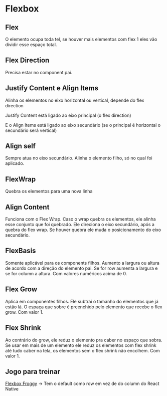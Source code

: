 # Flexbox

## Flex

O elemento ocupa toda tel, se houver mais elementos com flex 1 eles vão dividir esse espaço total.

## Flex Direction

Precisa estar no component pai.

## Justify Content e Align Items

Alinha os elementos no eixo horizontal ou vertical, depende do flex direction

Justify Content está ligado ao eixo principal (o flex direction)

E o Align Items  está ligado ao eixo secundário (se o principal é horizontal o secundário será vertical)

## Align self

Sempre atua no eixo secundário. Alinha o elemento filho, só no qual foi aplicado.

## FlexWrap

Quebra os elementos para uma nova linha

## Align Content

Funciona com o Flex Wrap. Caso o wrap quebra os elementos, ele alinha esse conjunto que foi quebrado.
Ele direciona o eixo secundário, após a quebra do flex wrap. Se houver quebra ele muda o posicionamento do eixo secundário.

## FlexBasis

Somente aplicável para os components filhos. Aumento a largura ou altura de acordo com a direção do elemento pai. Se for row aumenta a largura e se for column a altura. Com valores numéricos acima de 0.

## Flex Grow

Aplica em componentes filhos. Ele subtrai o tamanho do elementos que já estão lá. O espaça que sobre é preenchido pelo elemento que recebe o flex grow. Com valor 1.

## Flex Shrink

Ao contrário do grow, ele reduz o elemento pra caber no espaço que sobra. Se usar em mais de um elemento ele reduz os elementos com flex shrink até tudo caber na tela, os elementos sem o flex shrink não encolhem. Com valor 1.

## Jogo para treinar

[Flexbox Froggy](https://flexboxfroggy.com/) -> Tem o default como row em vez de do column do React Native